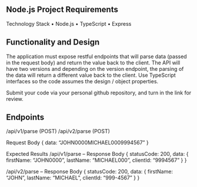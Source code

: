 Node.js Project Requirements
----------------------------

Technology Stack
•	Node.js
•	TypeScript
•	Express

Functionality and Design
------------------------
The application must expose restful endpoints that will parse data (passed in the request body) and return the value back to the client. The API will have two versions and depending on the version endpoint, the parsing of the data will return a different value back to the client. Use TypeScript interfaces so the code assumes the design / object properties.

Submit your code via your personal github repository, and turn in the link for review.  

Endpoints
---------
/api/v1/parse (POST)
/api/v2/parse (POST)

Request Body
{
    data: “JOHN0000MICHAEL0009994567”
}

Expected Results
/api/v1/parse – Response Body
{
    statusCode: 200,
    data:  {
        firstName: “JOHN0000”,
        lastName: “MICHAEL000”,
        clientId: “9994567”
    }
}


/api/v2/parse – Response Body
{
    statusCode: 200,
    data:  {
        firstName: “JOHN”,
        lastName: “MICHAEL”,
        clientId: “999-4567”
    }
}

